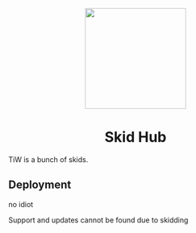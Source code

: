 <p align="center"><img src="https://github.com/Orphanlol/Skid-TiW/assets/83834491/df7d3343-d86d-41fa-99c9-d5642133b38a" height="200"></p>

<h1 align="center">Skid Hub</h1>

TiW is a bunch of skids.

## Deployment
no idiot

Support and updates cannot be found due to skidding
